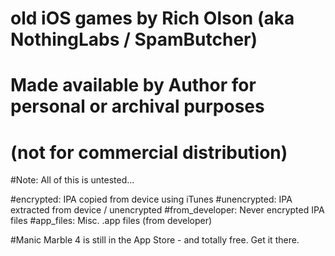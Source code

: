 # old iOS games by Rich Olson (aka NothingLabs / SpamButcher)
# Made available by Author for personal or archival purposes
# (not for commercial distribution)

#Note: All of this is untested...

#encrypted: 		IPA copied from device using iTunes
#unencrypted: 		IPA extracted from device / unencrypted
#from_developer:	Never encrypted IPA files
#app_files:		Misc. .app files (from developer)

#Manic Marble 4 is still in the App Store - and totally free.  Get it there.

